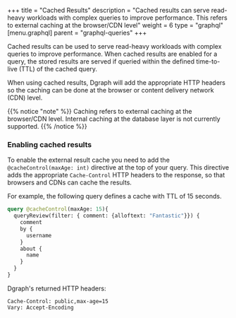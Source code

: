 +++
title = "Cached Results"
description = "Cached results can serve read-heavy workloads with complex queries to improve performance. This refers to external caching at the browser/CDN level"
weight = 6
type = "graphql"
[menu.graphql]
    parent = "graphql-queries"
+++

Cached results can be used to serve read-heavy workloads with complex queries to improve performance. When cached results are enabled for a query, the stored results are served if queried within the defined time-to-live (TTL) of the cached query.

When using cached results, Dgraph will add the appropriate HTTP headers so the caching can be done at the browser or content delivery network (CDN) level.


{{% notice "note" %}}
Caching refers to external caching at the browser/CDN level. Internal caching at the database layer is not currently supported.
{{% /notice %}}

### Enabling cached results

To enable the external result cache you need to add the `@cacheControl(maxAge: int)` directive at the top of your query. This directive adds the appropriate `Cache-Control` HTTP headers to the response, so that browsers and CDNs can cache the results.

For example, the following query defines a cache with TTL of 15 seconds.

```graphql
query @cacheControl(maxAge: 15){
  queryReview(filter: { comment: {alloftext: "Fantastic"}}) {
    comment
    by {
      username
    }
    about {
      name
    }
  }
}
```

Dgraph's returned HTTP headers:

```
Cache-Control: public,max-age=15
Vary: Accept-Encoding
```
